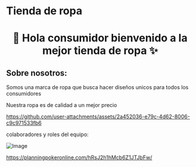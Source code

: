 
# Tienda de ropa 

<h1 align="center"> 👋  Hola consumidor bienvenido a la mejor tienda de ropa  ✨ </h1> 

<h2>Sobre nosotros:</h2>

</h2>
  Somos una marca de ropa que busca hacer diseños unicos para todos los consumidores

Nuestra ropa es de calidad a un mejor precio </h2>
<!--Intro start-->


<p align="left">

https://github.com/user-attachments/assets/2a452036-e79c-4d62-8006-c9c971533fb6
  






colaboradores y roles del equipo:

  ![Image](https://github.com/user-attachments/assets/3a8155b6-cf0a-4fe2-be79-538e8704b03a)
  
https://planningpokeronline.com/hRsJ2h1hMcb6Z1JTJbFw/
